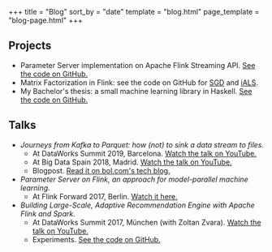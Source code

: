 +++
title = "Blog"
sort_by = "date"
template = "blog.html"
page_template = "blog-page.html"
+++

## Projects

- Parameter Server implementation on Apache Flink Streaming API.
  [See the code on GitHub.](https://github.com/gaborhermann/flink-parameter-server)
- Matrix Factorization in Flink: see the code on GitHub for [SGD](https://github.com/apache/flink/pull/2819) and [iALS](https://github.com/apache/flink/pull/2542).
- My Bachelor's thesis: a small machine learning library in Haskell.
  [See the code on GitHub.](https://github.com/gaborhermann/marvin)

## Talks

- _Journeys from Kafka to Parquet: how (not) to sink a data stream to files._
  - At DataWorks Summit 2019, Barcelona.
    [Watch the talk on YouTube.](https://www.youtube.com/watch?v=4KQ6f8KyLis)
  - At Big Data Spain 2018, Madrid.
    [Watch the talk on YouTube.](https://www.youtube.com/watch?v=E3UwpKTl-3w)
  - Blogpost.
    [Read it on bol.com's tech blog.](https://techlab.bol.com/en/blog/how-not-to-sink-a-data-stream-to-files-journeys-from-kafka-to-parquet)
- _Parameter Server on Flink, an approach for model-parallel machine learning._
  - At Flink Forward 2017, Berlin.
    [Watch it here.](https://www.youtube.com/watch?v=4JEciJxJ5to)
- _Building Large-Scale, Adaptive Recommendation Engine with Apache Flink and Spark._
  - At DataWorks Summit 2017, München (with Zoltan Zvara).
  [Watch the talk on YouTube.](https://www.youtube.com/watch?v=doOyQoCteWo)
  - Experiments. [See the code on GitHub.](https://github.com/gaborhermann/large-scale-recommendation)
